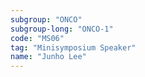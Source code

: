```yaml
---
subgroup: "ONCO"
subgroup-long: "ONCO-1"
code: "MS06"
tag: "Minisymposium Speaker"
name: "Junho Lee"
---
```

